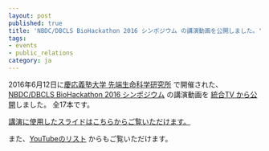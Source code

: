```yaml
---
layout: post
published: true
title: 'NBDC/DBCLS BioHackathon 2016 シンポジウム の講演動画を公開しました。'
tags:
- events
- public_relations
category: ja
---
```

2016年6月12日に[慶応義塾大学 先端生命科学研究所](http://www.iab.keio.ac.jp/) で開催された、[NBDC/DBCLS BioHackathon 2016 シンポジウム](http://2016.biohackathon.org/symposium) の講演動画を [統合TV から公開](http://togotv.dbcls.jp/ja/?search=biohackathon%202016)しました。 全17本です。

 

[講演に使用したスライドはこちらからご覧いただけます。](https://github.com/dbcls/bh16/wiki/LongTalks)

また、[YouTubeのリスト](https://www.youtube.com/playlist?list=PL0uaKHgcG00b3sE3A8EfpmnWTYlKAEmN5) からもご覧いただけます。